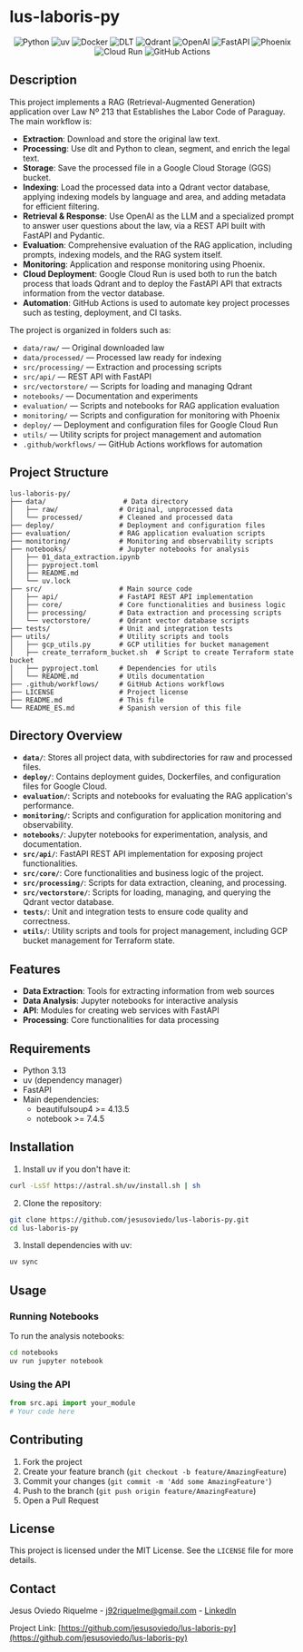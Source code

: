 # lus-laboris-py

<div align="center">

![Python](https://img.shields.io/badge/Python-3.13-3776AB?style=for-the-badge&logo=python&logoColor=white)
![uv](https://img.shields.io/badge/uv-FF6B6B?style=for-the-badge&logo=python&logoColor=white)
![Docker](https://img.shields.io/badge/Docker-2496ED?style=for-the-badge&logo=docker&logoColor=white)
![DLT](https://img.shields.io/badge/DLT-FF6B35?style=for-the-badge&logo=data&logoColor=white)
![Qdrant](https://img.shields.io/badge/Qdrant-FF6B35?style=for-the-badge&logo=qdrant&logoColor=white)
![OpenAI](https://img.shields.io/badge/OpenAI-412991?style=for-the-badge&logo=openai&logoColor=white)
![FastAPI](https://img.shields.io/badge/FastAPI-009688?style=for-the-badge&logo=fastapi&logoColor=white)
![Phoenix](https://img.shields.io/badge/Phoenix-FF7100?style=for-the-badge&logo=phoenixframework&logoColor=white)
![Cloud Run](https://img.shields.io/badge/Google%20Cloud%20Run-4285F4?style=for-the-badge&logo=googlecloud&logoColor=white)
![GitHub Actions](https://img.shields.io/badge/GitHub%20Actions-2088FF?style=for-the-badge&logo=githubactions&logoColor=white)

</div>

## Description

This project implements a RAG (Retrieval-Augmented Generation) application over Law Nº 213 that Establishes the Labor Code of Paraguay. The main workflow is:

- **Extraction**: Download and store the original law text.
- **Processing**: Use dlt and Python to clean, segment, and enrich the legal text.
- **Storage**: Save the processed file in a Google Cloud Storage (GGS) bucket.
- **Indexing**: Load the processed data into a Qdrant vector database, applying indexing models by language and area, and adding metadata for efficient filtering.
- **Retrieval & Response**: Use OpenAI as the LLM and a specialized prompt to answer user questions about the law, via a REST API built with FastAPI and Pydantic.
- **Evaluation**: Comprehensive evaluation of the RAG application, including prompts, indexing models, and the RAG system itself.
- **Monitoring**: Application and response monitoring using Phoenix.
- **Cloud Deployment**: Google Cloud Run is used both to run the batch process that loads Qdrant and to deploy the FastAPI API that extracts information from the vector database.
- **Automation**: GitHub Actions is used to automate key project processes such as testing, deployment, and CI tasks.

The project is organized in folders such as:
- `data/raw/` — Original downloaded law
- `data/processed/` — Processed law ready for indexing
- `src/processing/` — Extraction and processing scripts
- `src/api/` — REST API with FastAPI
- `src/vectorstore/` — Scripts for loading and managing Qdrant
- `notebooks/` — Documentation and experiments
- `evaluation/` — Scripts and notebooks for RAG application evaluation
- `monitoring/` — Scripts and configuration for monitoring with Phoenix
- `deploy/` — Deployment and configuration files for Google Cloud Run
- `utils/` — Utility scripts for project management and automation
- `.github/workflows/` — GitHub Actions workflows for automation

## Project Structure

```
lus-laboris-py/
├── data/                   # Data directory
│   ├── raw/               # Original, unprocessed data
│   └── processed/         # Cleaned and processed data
├── deploy/                # Deployment and configuration files
├── evaluation/            # RAG application evaluation scripts
├── monitoring/            # Monitoring and observability scripts
├── notebooks/             # Jupyter notebooks for analysis
│   ├── 01_data_extraction.ipynb
│   ├── pyproject.toml
│   ├── README.md
│   └── uv.lock
├── src/                   # Main source code
│   ├── api/               # FastAPI REST API implementation
│   ├── core/              # Core functionalities and business logic
│   ├── processing/        # Data extraction and processing scripts
│   └── vectorstore/       # Qdrant vector database scripts
├── tests/                 # Unit and integration tests
├── utils/                 # Utility scripts and tools
│   ├── gcp_utils.py       # GCP utilities for bucket management
│   ├── create_terraform_bucket.sh  # Script to create Terraform state bucket
│   ├── pyproject.toml     # Dependencies for utils
│   └── README.md          # Utils documentation
├── .github/workflows/     # GitHub Actions workflows
├── LICENSE                # Project license
├── README.md              # This file
└── README_ES.md           # Spanish version of this file
```

## Directory Overview

- **`data/`**: Stores all project data, with subdirectories for raw and processed files.
- **`deploy/`**: Contains deployment guides, Dockerfiles, and configuration files for Google Cloud.
- **`evaluation/`**: Scripts and notebooks for evaluating the RAG application's performance.
- **`monitoring/`**: Scripts and configuration for application monitoring and observability.
- **`notebooks/`**: Jupyter notebooks for experimentation, analysis, and documentation.
- **`src/api/`**: FastAPI REST API implementation for exposing project functionalities.
- **`src/core/`**: Core functionalities and business logic of the project.
- **`src/processing/`**: Scripts for data extraction, cleaning, and processing.
- **`src/vectorstore/`**: Scripts for loading, managing, and querying the Qdrant vector database.
- **`tests/`**: Unit and integration tests to ensure code quality and correctness.
- **`utils/`**: Utility scripts and tools for project management, including GCP bucket management for Terraform state.

## Features

- **Data Extraction**: Tools for extracting information from web sources
- **Data Analysis**: Jupyter notebooks for interactive analysis
- **API**: Modules for creating web services with FastAPI
- **Processing**: Core functionalities for data processing

## Requirements

- Python 3.13
- uv (dependency manager)
- FastAPI
- Main dependencies:
  - beautifulsoup4 >= 4.13.5
  - notebook >= 7.4.5

## Installation

1. Install uv if you don't have it:
```bash
curl -LsSf https://astral.sh/uv/install.sh | sh
```

2. Clone the repository:
```bash
git clone https://github.com/jesusoviedo/lus-laboris-py.git
cd lus-laboris-py
```

3. Install dependencies with uv:
```bash
uv sync
```

## Usage

### Running Notebooks

To run the analysis notebooks:

```bash
cd notebooks
uv run jupyter notebook
```

### Using the API

```python
from src.api import your_module
# Your code here
```

## Contributing

1. Fork the project
2. Create your feature branch (`git checkout -b feature/AmazingFeature`)
3. Commit your changes (`git commit -m 'Add some AmazingFeature'`)
4. Push to the branch (`git push origin feature/AmazingFeature`)
5. Open a Pull Request

## License

This project is licensed under the MIT License. See the `LICENSE` file for more details.

## Contact

Jesus Oviedo Riquelme - j92riquelme@gmail.com - [LinkedIn](https://www.linkedin.com/in/jesusoviedoriquelme)

Project Link: [https://github.com/jesusoviedo/lus-laboris-py](https://github.com/jesusoviedo/lus-laboris-py)
